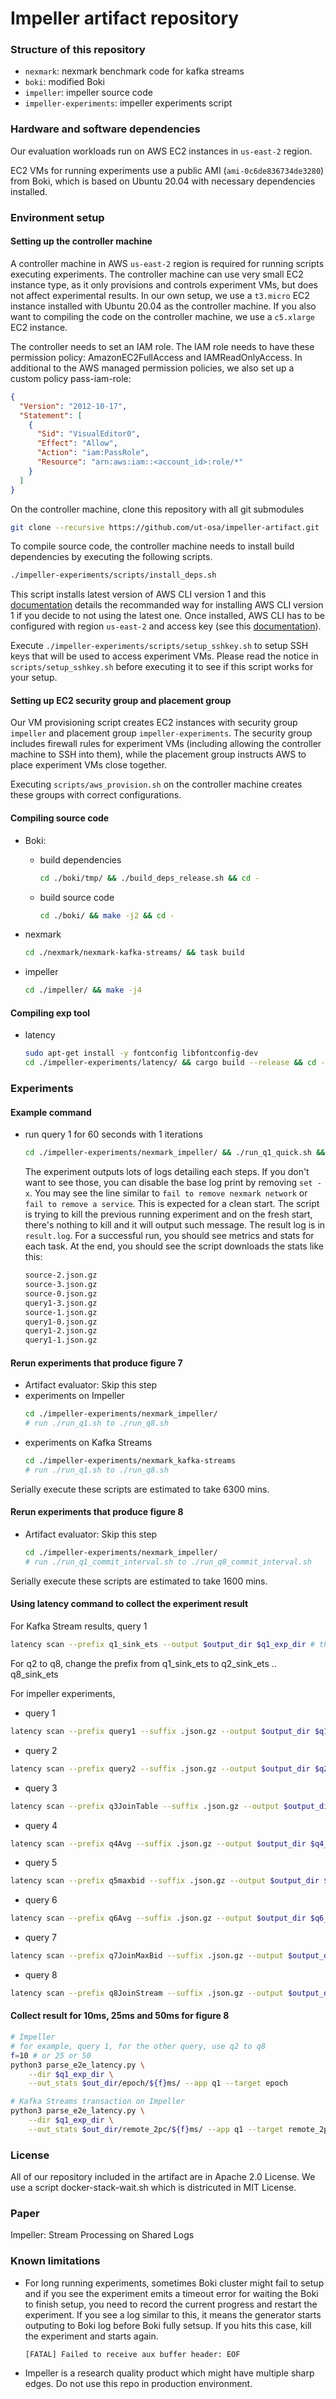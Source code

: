 # Impeller artifact repository

### Structure of this repository ###
* `nexmark`: nexmark benchmark code for kafka streams
* `boki`: modified Boki
* `impeller`: impeller source code
* `impeller-experiments`: impeller experiments script

### Hardware and software dependencies ###

Our evaluation workloads run on AWS EC2 instances in `us-east-2` region.

EC2 VMs for running experiments use a public AMI (`ami-0c6de836734de3280`) from Boki,
which is based on Ubuntu 20.04 with necessary dependencies installed.

### Environment setup ###

#### Setting up the controller machine ####

A controller machine in AWS `us-east-2` region is required for running scripts executing experiments.
The controller machine can use very small EC2 instance type, as it only provisions and controls experiment VMs,
but does not affect experimental results.
In our own setup, we use a `t3.micro` EC2 instance installed with Ubuntu 20.04 as the controller machine. If you also
want to compiling the code on the controller machine, we use a `c5.xlarge` EC2 instance.

The controller needs to set an IAM role. The IAM role needs to have these permission policy: AmazonEC2FullAccess and IAMReadOnlyAccess. 
In additional to the AWS managed permission policies, we also set up a custom policy pass-iam-role:
```json
{
  "Version": "2012-10-17",
  "Statement": [
    {
      "Sid": "VisualEditor0",
      "Effect": "Allow",
      "Action": "iam:PassRole",
      "Resource": "arn:aws:iam::<account_id>:role/*"
    }
  ]
}
```

On the controller machine, clone this repository with all git submodules
```bash
git clone --recursive https://github.com/ut-osa/impeller-artifact.git
```

To compile source code, the controller machine needs to install build dependencies by executing the following scripts. 
```bash
./impeller-experiments/scripts/install_deps.sh
```
This script installs latest version of AWS CLI version 1
and this [documentation](https://docs.aws.amazon.com/cli/latest/userguide/install-linux.html)
details the recommanded way for installing AWS CLI version 1 if you decide to not using the latest one.
Once installed, AWS CLI has to be configured with region `us-east-2` and access key
(see this [documentation](https://docs.aws.amazon.com/cli/latest/userguide/cli-configure-quickstart.html)).

Execute `./impeller-experiments/scripts/setup_sshkey.sh` to setup SSH keys that will be used to access experiment VMs.
Please read the notice in `scripts/setup_sshkey.sh` before executing it to see if this script works for your setup.

#### Setting up EC2 security group and placement group ####

Our VM provisioning script creates EC2 instances with security group `impeller` and placement group `impeller-experiments`.
The security group includes firewall rules for experiment VMs (including allowing the controller machine to SSH into them),
while the placement group instructs AWS to place experiment VMs close together.

Executing `scripts/aws_provision.sh` on the controller machine creates these groups with correct configurations.

#### Compiling source code
- Boki: 
  - build dependencies
    ```bash
    cd ./boki/tmp/ && ./build_deps_release.sh && cd -
    ```
  - build source code
    ```bash
    cd ./boki/ && make -j2 && cd -
    ```

- nexmark
  ```bash
  cd ./nexmark/nexmark-kafka-streams/ && task build
  ```

- impeller
  ```bash
  cd ./impeller/ && make -j4
  ```

#### Compiling exp tool
- latency
  ```bash
  sudo apt-get install -y fontconfig libfontconfig-dev
  cd ./impeller-experiments/latency/ && cargo build --release && cd -
  ```

### Experiments ###

#### Example command
- run query 1 for 60 seconds with 1 iterations
  ```bash
  cd ./impeller-experiments/nexmark_impeller/ && ./run_q1_quick.sh && cd -
  ```
  The experiment outputs lots of logs detailing each steps. If you don't want to see those, you can disable the base log print by removing `set -x`.
  You may see the line similar to `fail to remove nexmark network` or `fail to remove a service`. This is expected for a clean start. The script is trying
  to kill the previous running experiment and on the fresh start, there's nothing to kill and it will output such message. The result log is in `result.log`.
  For a successful run, you should see metrics and stats for each task. At the end, you should see the script downloads the stats like this:
  ```bash
  source-2.json.gz                                                                                                                                                                    100%  118   584.9KB/s   00:00
  source-3.json.gz                                                                                                                                                                    100%  118   573.9KB/s   00:00
  source-0.json.gz                                                                                                                                                                    100%  118   731.6KB/s   00:00
  query1-3.json.gz                                                                                                                                                                    100%   34KB  70.8MB/s   00:00
  source-1.json.gz                                                                                                                                                                    100%  117   714.3KB/s   00:00
  query1-0.json.gz                                                                                                                                                                    100%   34KB  86.2MB/s   00:00
  query1-2.json.gz                                                                                                                                                                    100%   34KB  87.9MB/s   00:00
  query1-1.json.gz                                                                                                                                                                    100%   34KB  89.7MB/s   00:00
  ```

#### Rerun experiments that produce figure 7
- Artifact evaluator: Skip this step
- experiments on Impeller 
  ```bash
  cd ./impeller-experiments/nexmark_impeller/
  # run ./run_q1.sh to ./run_q8.sh
  ```
- experiments on Kafka Streams
  ```bash
  cd ./impeller-experiments/nexmark_kafka-streams
  # run ./run_q1.sh to ./run_q8.sh
  ```
Serially execute these scripts are estimated to take 6300 mins. 

#### Rerun experiments that produce figure 8
- Artifact evaluator: Skip this step
  ```bash
  cd ./impeller-experiments/nexmark_impeller/
  # run ./run_q1_commit_interval.sh to ./run_q8_commit_interval.sh
  ```
Serially execute these scripts are estimated to take 1600 mins. 

#### Using latency command to collect the experiment result
For Kafka Stream results, query 1
```bash
latency scan --prefix q1_sink_ets --output $output_dir $q1_exp_dir # the exp dir is the dir that contains logs
```
For q2 to q8, change the prefix from q1_sink_ets to q2_sink_ets .. q8_sink_ets

For impeller experiments,
- query 1
```bash
latency scan --prefix query1 --suffix .json.gz --output $output_dir $q1_exp_dir
```
- query 2
```bash
latency scan --prefix query2 --suffix .json.gz --output $output_dir $q2_exp_dir
```
- query 3
```bash
latency scan --prefix q3JoinTable --suffix .json.gz --output $output_dir $q3_exp_dir
```
- query 4
```bash
latency scan --prefix q4Avg --suffix .json.gz --output $output_dir $q4_exp_dir
```
- query 5
```bash
latency scan --prefix q5maxbid --suffix .json.gz --output $output_dir $q5_exp_dir
```
- query 6
```bash
latency scan --prefix q6Avg --suffix .json.gz --output $output_dir $q6_exp_dir
```
- query 7
```bash
latency scan --prefix q7JoinMaxBid --suffix .json.gz --output $output_dir $q7_exp_dir
```
- query 8
```bash
latency scan --prefix q8JoinStream --suffix .json.gz --output $output_dir $q8_exp_dir
```

#### Collect result for 10ms, 25ms and 50ms for figure 8
```bash
# Impeller
# for example, query 1, for the other query, use q2 to q8
f=10 # or 25 or 50
python3 parse_e2e_latency.py \
    --dir $q1_exp_dir \
    --out_stats $out_dir/epoch/${f}ms/ --app q1 --target epoch

# Kafka Streams transaction on Impeller
python3 parse_e2e_latency.py \
    --dir $q1_exp_dir \
    --out_stats $out_dir/remote_2pc/${f}ms/ --app q1 --target remote_2pc
```

### License ###
All of our repository included in the artifact are in Apache 2.0 License.
We use a script docker-stack-wait.sh which is districuted in MIT License.

### Paper ###
Impeller: Stream Processing on Shared Logs

### Known limitations ###
- For long running experiments, sometimes Boki cluster might fail to setup and if you see the experiment emits a timeout error for waiting the Boki to finish setup, you need to record the current progress and restart the experiment.
  If you see a log similar to this, it means the generator starts outputing to Boki log before Boki fully setsup. If you hits this case, kill the experiment and starts again.
  ```
  [FATAL] Failed to receive aux buffer header: EOF 
  ```
- Impeller is a research quality product which might have multiple sharp edges. Do not use this repo in production environment. 
